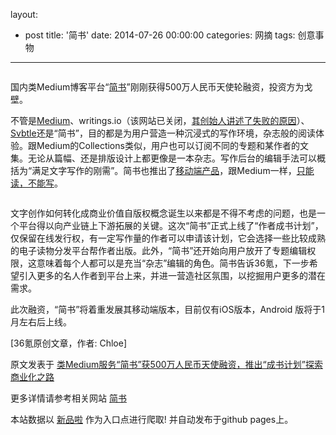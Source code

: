 layout: 
  - post 
title: '简书' 
date: 2014-07-26 00:00:00 
categories: 网摘 
tags: 创意事物 
---

<p><img src="http://a.36krcnd.com/photo/2014/0b4b2d8487c4e28ee953d22175706097.jpg" alt=""/></p>

<p>国内类Medium博客平台“<a target="_blank" data-no-turbolink="true" href="http://jianshu.io/">简书</a>”刚刚获得500万人民币天使轮融资，投资方为戈壁。</p>

<p>不管是<a target="_blank" data-no-turbolink="true" href="http://www.36kr.com/p/208436.html">Medium</a>、writings.io（该网站已关闭，<a target="_blank" data-no-turbolink="true" href="http://www.36kr.com/p/206974.html">其创始人讲述了失败的原因</a>）、<a target="_blank" data-no-turbolink="true" href="http://www.36kr.com/p/209449.html">Svbtle</a>还是“简书”，目的都是为用户营造一种沉浸式的写作环境，杂志般的阅读体验。跟Medium的Collections类似，用户也可以订阅不同的专题和某作者的文集。无论从篇幅、还是排版设计上都更像是一本杂志。写作后台的编辑手法可以概括为“满足文字写作的刚需”。简书也推出了<a target="_blank" data-no-turbolink="true" href="https://itunes.apple.com/us/app/jian-shu/id888237539?mt=8">移动端产品</a>，跟Medium一样，<a target="_blank" data-no-turbolink="true" href="http://www.36kr.com/p/210566.html">只能读，不能写</a>。</p>

<p><img src="http://a.36krcnd.com/photo/2014/66d1c23f96055aced0dce60e0bdbf602.jpg" alt=""/></p>

<p>文字创作如何转化成商业价值自版权概念诞生以来都是不得不考虑的问题，也是一个平台得以向产业链上下游拓展的关键。这次“简书”正式上线了“作者成书计划”，仅保留在线发行权，有一定写作量的作者可以申请该计划，它会选择一些比较成熟的电子读物分发平台帮作者出版。此外，“简书”还开始向用户放开了专题编辑权限，这意味着每个人都可以是充当“杂志”编辑的角色。简书告诉<span>36氪</span>，下一步希望引入更多的名人作者到平台上来，并进一营造社区氛围，以挖掘用户更多的潜在需求。</p>

<p>此次融资，“简书”将着重发展其移动端版本，目前仅有iOS版本，Android 版将于1月左右后上线。</p>
					<p>[<span>36氪</span>原创文章，作者: Chloe]</p>
					<p></p>  



原文发表于 [类Medium服务“简书”获500万人民币天使融资，推出“成书计划”探索商业化之路](http://www.36kr.com/p/213520.html)  

更多详情请参考相关网站 [简书](http://jianshu.io/)  

本站数据以 [新品啦](http://xinpinla.com/) 作为入口点进行爬取! 并自动发布于github pages上。  
